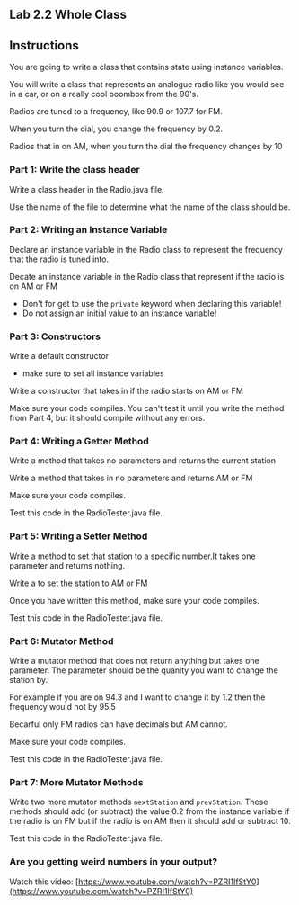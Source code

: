 ## Lab 2.2 Whole Class

## Instructions

You are going to write a class that contains state using instance variables.

You will write a class that represents an analogue radio like you would see in a car, or on a really cool boombox from the 90's.

Radios are tuned to a frequency, like 90.9 or 107.7 for FM.

When you turn the dial, you change the frequency by 0.2.

Radios that in on AM, when you turn the dial the frequency changes by 10

### Part 1: Write the class header

Write a class header in the Radio.java file.

Use the name of the file to determine what the name of the class should be.

### Part 2: Writing an Instance Variable

Declare an instance variable in the Radio class to represent the frequency that the radio is tuned into.

Decate an instance variable in the Radio class that represent if the radio is on AM or FM

- Don't for get to use the ```private``` keyword when declaring this variable!
- Do not assign an initial value to an instance variable!

### Part 3: Constructors
Write a default constructor
- make sure to set all instance variables

Write a constructor that takes in if the radio starts on AM or FM


Make sure your code compiles. You can't test it until you write the method from Part 4, but it should compile without any errors.

### Part 4: Writing a Getter Method

Write a method that takes no parameters and returns the current station

Write a method that takes in no parameters and returns AM or FM

Make sure your code compiles.

Test this code in the RadioTester.java file.


### Part 5: Writing a Setter Method

Write a method to set that station to a specific number.It takes one parameter and returns nothing.

Write a to set the station to AM or FM

Once you have written this method, make sure your code compiles.

Test this code in the RadioTester.java file.

### Part 6: Mutator Method
Write a mutator method that does not return anything but takes one parameter. The parameter should be the quanity you want to change the station by.  

For example if you are on 94.3 and I want to change it by 1.2 then the frequency would not by 95.5

Becarful only FM radios can have decimals but AM cannot.

Make sure your code compiles.

Test this code in the RadioTester.java file.


### Part 7: More Mutator Methods

Write two more mutator methods ```nextStation``` and ```prevStation```. 
These methods should add (or subtract) the value 0.2 from the instance variable if the radio is on FM 
but if the radio is on AM then it should add or subtract 10.

Test this code in the RadioTester.java file.

### Are you getting weird numbers in your output?
Watch this video: [https://www.youtube.com/watch?v=PZRI1IfStY0](https://www.youtube.com/watch?v=PZRI1IfStY0)
